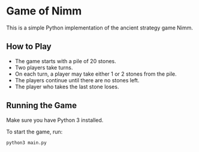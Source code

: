 # Game of Nimm

This is a simple Python implementation of the ancient strategy game Nimm.

## How to Play

- The game starts with a pile of 20 stones.
- Two players take turns.
- On each turn, a player may take either 1 or 2 stones from the pile.
- The players continue until there are no stones left.
- The player who takes the last stone loses.

## Running the Game

Make sure you have Python 3 installed.

To start the game, run:

```bash
python3 main.py
```